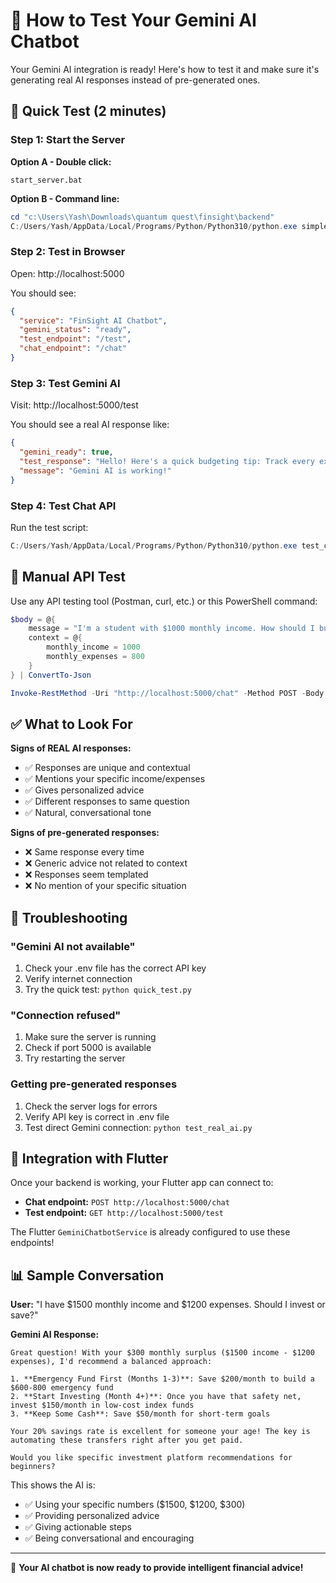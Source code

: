 # 🤖 How to Test Your Gemini AI Chatbot

Your Gemini AI integration is ready! Here's how to test it and make sure it's generating real AI responses instead of pre-generated ones.

## 🚀 Quick Test (2 minutes)

### Step 1: Start the Server
**Option A - Double click:**
```
start_server.bat
```

**Option B - Command line:**
```powershell
cd "c:\Users\Yash\Downloads\quantum quest\finsight\backend"
C:/Users/Yash/AppData/Local/Programs/Python/Python310/python.exe simple_app.py
```

### Step 2: Test in Browser
Open: http://localhost:5000

You should see:
```json
{
  "service": "FinSight AI Chatbot",
  "gemini_status": "ready",
  "test_endpoint": "/test",
  "chat_endpoint": "/chat"
}
```

### Step 3: Test Gemini AI
Visit: http://localhost:5000/test

You should see a real AI response like:
```json
{
  "gemini_ready": true,
  "test_response": "Hello! Here's a quick budgeting tip: Track every expense for one week to understand your spending patterns - this simple step reveals where your money actually goes!",
  "message": "Gemini AI is working!"
}
```

### Step 4: Test Chat API
Run the test script:
```powershell
C:/Users/Yash/AppData/Local/Programs/Python/Python310/python.exe test_chat_api.py
```

## 🧪 Manual API Test

Use any API testing tool (Postman, curl, etc.) or this PowerShell command:

```powershell
$body = @{
    message = "I'm a student with $1000 monthly income. How should I budget?"
    context = @{
        monthly_income = 1000
        monthly_expenses = 800
    }
} | ConvertTo-Json

Invoke-RestMethod -Uri "http://localhost:5000/chat" -Method POST -Body $body -ContentType "application/json"
```

## ✅ What to Look For

**Signs of REAL AI responses:**
- ✅ Responses are unique and contextual
- ✅ Mentions your specific income/expenses
- ✅ Gives personalized advice
- ✅ Different responses to same question
- ✅ Natural, conversational tone

**Signs of pre-generated responses:**
- ❌ Same response every time
- ❌ Generic advice not related to context
- ❌ Responses seem templated
- ❌ No mention of your specific situation

## 🔧 Troubleshooting

### "Gemini AI not available"
1. Check your .env file has the correct API key
2. Verify internet connection
3. Try the quick test: `python quick_test.py`

### "Connection refused"
1. Make sure the server is running
2. Check if port 5000 is available
3. Try restarting the server

### Getting pre-generated responses
1. Check the server logs for errors
2. Verify API key is correct in .env file
3. Test direct Gemini connection: `python test_real_ai.py`

## 🎯 Integration with Flutter

Once your backend is working, your Flutter app can connect to:
- **Chat endpoint:** `POST http://localhost:5000/chat`
- **Test endpoint:** `GET http://localhost:5000/test`

The Flutter `GeminiChatbotService` is already configured to use these endpoints!

## 📊 Sample Conversation

**User:** "I have $1500 monthly income and $1200 expenses. Should I invest or save?"

**Gemini AI Response:**
```
Great question! With your $300 monthly surplus ($1500 income - $1200 expenses), I'd recommend a balanced approach:

1. **Emergency Fund First (Months 1-3)**: Save $200/month to build a $600-800 emergency fund
2. **Start Investing (Month 4+)**: Once you have that safety net, invest $150/month in low-cost index funds
3. **Keep Some Cash**: Save $50/month for short-term goals

Your 20% savings rate is excellent for someone your age! The key is automating these transfers right after you get paid.

Would you like specific investment platform recommendations for beginners?
```

This shows the AI is:
- ✅ Using your specific numbers ($1500, $1200, $300)
- ✅ Providing personalized advice
- ✅ Giving actionable steps
- ✅ Being conversational and encouraging

---

🎉 **Your AI chatbot is now ready to provide intelligent financial advice!**
